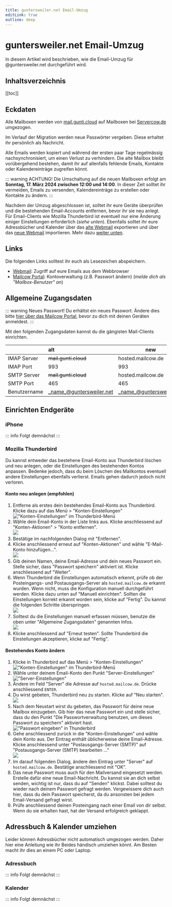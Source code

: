 ```yaml
---
title: guntersweiler.net Email-Umzug
editLink: true
outline: deep
---
```


# guntersweiler.net Email-Umzug

In diesem Artikel wird beschrieben, wie die Email-Umzug für @guntersweiler.net durchgeführt wird.

## Inhaltsverzeichnis

[[toc]]

## Eckdaten

Alle Mailboxen werden von [mail.gunti.cloud][gunticloud] auf Mailboxen bei [Servercow.de][servercow] umgezogen.

Im Verlauf der Migration werden neue Passwörter vergeben. Diese erhaltet ihr persönlich als Nachricht.

Alle Emails werden kopiert und während der ersten paar Tage regelmässig nachsynchronisiert, um einen Verlust zu verhindern. Die alte Mailbox bleibt vorübergehend bestehen, damit ihr auf allenfalls fehlende Emails, Kontakte oder Kalendereinträge zugreifen könnt.

::: warning ACHTUNG!
Die Umschaltung auf die neuen Mailboxen erfolgt am **Sonntag, 17. März 2024 zwischen 12:00 und 14:00**. In dieser Zeit solltet ihr vermeiden, Emails zu versenden, Kalendereinträge zu erstellen oder Kontakte zu ändern.
:::

Nachdem der Umzug abgeschlossen ist, solltet ihr eure Geräte überprüfen und die bestehenden Email-Accounts entfernen, bevor ihr sie neu anlegt. Für Email-Clients wie Mozilla Thunderbird ist eventuell nur eine Änderung einiger Einstellungen erforderlich (_siehe unten_). Ebenfalls solltet ihr eure Adressbücher und Kalender über das [alte Webmail][gunticloud-webmail] exportieren und über das [neue Webmail][servercow-webmail] importieren. Mehr dazu [weiter unten](#adressbuch-kalender-umziehen).

## Links

Die folgenden Links solltest ihr euch als Lesezeichen abspeichern.

- [Webmail][servercow-webmail]: Zugriff auf eure Emails aus dem Webbrowser
- [Mailcow Portal][servercow-portal]: Kontoverwaltung (z.B. Passwort ändern) (_melde dich als "Mailbox-Benutzer" an_)

## Allgemeine Zugangsdaten

::: warning Neues Passwort!
Du erhältst ein neues Passwort. Ändere dies bitte [hier über das Mailcow Portal][servercow-portal], bevor zu dich mit deinen Geräten anmeldest.
:::

Mit den folgenden Zugangsdaten kannst du die gängisten Mail-Clients einrichten.

|               | alt                      | new                      |
| ------------- | :----------------------  | ------------------------ |
| IMAP Server   | ~~mail.gunti.cloud~~     | hosted.mailcow.de        |
| IMAP Port     | 993                      | 993                      |
| SMTP Server   | ~~mail.gunti.cloud~~     | hosted.mailcow.de        |
| SMTP Port     | 465                      | 465                      |
| Benutzername  | _name_@guntersweiler.net | _name_@guntersweiler.net |

## Einrichten Endgeräte

### iPhone

::: info Folgt demnächst
:::

### Mozilla Thunderbird

Du kannst entweder das bestehene Email-Konto aus Thunderbird löschen und neu anlegen, oder die Einstellungen des bestehenden Kontos anpassen. Bedenke jedoch, dass du beim Löschen des Mailkontos eventuell andere Einstellungen ebenfalls verlierst. Emails gehen dadurch jedoch nicht verloren.

#### Konto neu anlegen (empfohlen)

1. Entferne als erstes dein bestehendes Email-Konto aus Thunderbird. Klicke dazu auf das Menü > "Konten-Einstellungen"<br>!["Konten-Einstellungen" im Thunderbird-Menü](/public/gnm-assets/thunderbird/edit-1.png)
2. Wähle dein Email-Konto in der Liste links aus. Klicke anschliessend auf "Konten-Aktionen" > "Konto entfernen".<br>![](/public/gnm-assets/thunderbird/delete-1.png)
3. Bestätige im nachfolgenden Dialog mit "Entfernen".
4. Klicke anschliessend erneut auf "Konten-Aktionen" und wähle "E-Mail-Konto hinzufügen...".<br>![](/public/gnm-assets/thunderbird/add-1.png)
5. Gib deinen Namen, deine Email-Adresse und dein neues Passwort ein. Stelle sicher, dass "Passwort speichern" aktiviert ist. Klicke anschliessend auf "Weiter".
6. Wenn Thunderbird die Einstellungen automatisch erkennt, prüfe ob der Posteingangs- und Postausgangs-Server als `hosted.mailcow.de` erkannt wurden. Wenn nicht, muss die Konfiguration manuell durchgeführt werden. Klicke dazu unten auf "Manuell einrichten". Sollten die Einstellungen korrekt erkannt worden sein, klicke auf "Fertig". Du kannst die folgenden Schritte überspringen.<br>![](/public/gnm-assets/thunderbird/add-2.png)
7. Solltest du die Einstellungen manuell erfassen müssen, benutze die oben unter "Allgemeine Zugangsdaten" genannten Infos.<br>![](/public/gnm-assets/thunderbird/add-3.png)
8. Klicke anschliessend auf "Erneut testen". Sollte Thunderbird die Einstellungen akzeptieren, klicke auf "Fertig".

#### Bestehendes Konto ändern

1. Klicke in Thunderbird auf das Menü > "Konten-Einstellungen"<br>!["Konten-Einstellungen" im Thunderbird-Menü](/public/gnm-assets/thunderbird/edit-1.png)
2. Wähle unter deinem Email-Konto den Punkt "Server-Einstellungen"<br>!["Server-Einstellungen"](/public/gnm-assets/thunderbird/edit-2.png)
3. Ändere im Feld "Server" die Adresse auf `hosted.mailcow.de`. Drücke anschliessend `ENTER`.
4. Du wirst gebeten, Thunderbird neu zu starten. Klicke auf "Neu starten".<br>![](/public/gnm-assets/thunderbird/edit-3.png)
5. Nach dem Neustart wirst du gebeten, das Passwort für deine neue Mailbox einzugeben. Gib hier das neue Passwort ein und stelle sicher, dass du den Punkt "Die Passwortverwaltung benutzen, um dieses Passwort zu speichern" aktiviert hast.<br>!["Passwort eingeben" in Thunderbird](/public/gnm-assets/thunderbird/edit-4.png)
6. Gehe anschliessend zurück in die "Konten-Einstellungen" und wähle dein Konto aus. Der Eintrag enthält üblicherweise deine Email-Adresse. Klicke anschliessend unter "Postausgangs-Server (SMTP)" auf "Postausgangs-Server (SMTP) bearbeiten ..."<br>![](/public/gnm-assets/thunderbird/edit-5.png)
7. Im darauf folgenden Dialog, ändere den Eintrag unter "Server" auf `hosted.mailcow.de`. Bestätige anschliessend mit "OK".
8. Das neue Passwort muss auch für den Mailversand eingesetzt werden. Erstelle dafür eine neue Email-Nachricht. Du kannst sie an dich selbst senden, wichtig ist nur, dass du auf "Senden" klickst. Dabei solltest du wieder nach deinem Passwort gefragt werden. Vergewissere dich auch hier, dass du dein Passwort speicherst, da du ansonsten bei jedem Email-Versand gefragt wirst.
9. Prüfe anschliessend deinen Posteingang nach einer Email von dir selbst. Wenn du sie erhalten hast, hat der Versand erfolgreich geklappt.

## Adressbuch & Kalender umziehen

Leider können Adressbücher nicht automatisch umgezogen werden. Daher hier eine Anleitung wie ihr Beides händisch umziehen könnt. Am Besten macht ihr dies an einem PC oder Laptop.

### Adressbuch

::: info Folgt demnächst
:::

### Kalender

::: info Folgt demnächst
:::

[gunticloud]: https://mail.gunti.cloud
[gunticloud-webmail]: https://mail.gunti.cloud/SOGo/
[servercow]: https://servercow.de
[servercow-webmail]: https://hosted.mailcow.de/SOGo/
[servercow-portal]: https://hosted.mailcow.de/
